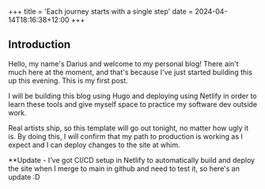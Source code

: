 +++
title = 'Each journey starts with a single step'
date = 2024-04-14T18:16:38+12:00
+++

## Introduction

Hello, my name's Darius and welcome to my personal blog! There ain't much here at the moment, and that's because I've just started building this up this evening. This is my first post.

I will be building this blog using Hugo and deploying using Netlify in order to learn these tools and give myself space to practice my software dev outside work.

Real artists ship, so this template will go out tonight, no matter how ugly it is. By doing this, I will confirm that my path to production is working as I expect and I can deploy changes to the site at whim.  

**Update - I've got CI/CD setup in Netlify to automatically build and deploy the site when I merge to main in github and need to test it, so here's an update :D